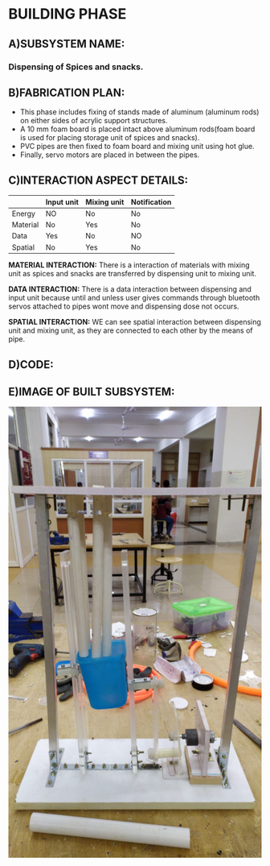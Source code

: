 # BUILDING PHASE

## A)SUBSYSTEM NAME:
 ### Dispensing of Spices and snacks.

## B)FABRICATION PLAN:
* This phase includes fixing of stands made of aluminum (aluminum rods) on either sides of acrylic support structures.
* A 10 mm foam board is placed intact above aluminum rods(foam board is used for placing storage unit of spices and snacks).
* PVC pipes are then fixed to foam board and mixing unit using hot glue. 
* Finally, servo motors are placed in between the pipes. 

## C)INTERACTION ASPECT DETAILS:
||Input unit|Mixing unit|Notification|
|--|--|--|--|
|Energy|NO|No|No|
|Material|No|Yes|No|
|Data|Yes|No|NO|
|Spatial|No|Yes|No|

**MATERIAL INTERACTION:** There is a interaction of materials with mixing unit as spices and snacks are transferred by dispensing unit to mixing unit.

**DATA INTERACTION:** There is a data interaction between dispensing and input unit because until and unless user gives commands through bluetooth servos attached to pipes wont move and dispensing dose not occurs.

**SPATIAL INTERACTION:** WE can see spatial interaction between dispensing unit and mixing unit, as they are connected to each other by the means of pipe.

## D)CODE:


## E)IMAGE OF BUILT SUBSYSTEM:

![](https://github.com/f-division-2019-2020-odd/Repo-03/blob/master/WhatsApp%20Image%202019-11-28%20at%207.15.26%20PM.jpeg?raw=true)


